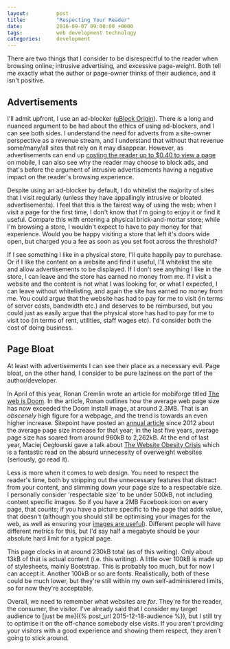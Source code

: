 ```yaml
---
layout:         post
title:          "Respecting Your Reader"
date:           2016-09-07 09:00:00 +0000
tags:           web development technology
categories:     development
---
```


There are two things that I consider to be disrespectful to the reader when browsing online; intrusive advertising, and excessive page-weight. Both tell me exactly what the author or page-owner thinks of their audience, and it isn't positive.

<!-- Read More -->

## Advertisements

I'll admit upfront, I use an ad-blocker ([uBlock Origin][ublock-wiki-page]). There is a long and nuanced argument to be had about the ethics of using ad-blockers, and I can see both sides. I understand the need for adverts from a site-owner perspective as a revenue stream, and I understand that without that revenue some/many/all sites that rely on it may disappear. However, as advertisements can end up [costing the reader up to $0.40 to view a page][nytimes-cost-of-mobile-ads] on mobile, I can also see why the reader may choose to block ads, and that's before the argument of intrusive advertisements having a negative impact on the reader's browsing experience.

Despite using an ad-blocker by default, I do whitelist the majority of sites that I visit regularly (unless they have appallingly intrusive or bloated advertisements). I feel that this is the fairest way of using the web; when I visit a page for the first time, I don't know that I'm going to enjoy it or find it useful. Compare this with entering a physical brick-and-mortar store; while I'm browsing a store, I wouldn't expect to have to pay money for that experience. Would you be happy visiting a store that left it's doors wide open, but charged you a fee as soon as you set foot across the threshold?

If I see something I like in a physical store, I'll quite happily pay to purchase. Or if I like the content on a website and find it useful, I'll whitelist the site and allow advertisements to be displayed. If I don't see anything I like in the store, I can leave and the store has earned no money from me. If I visit a website and the content is not what I was looking for, or what I expected, I can leave without whitelisting, and again the site has earned no money from me. You could argue that the website has had to pay for me to visit (in terms of server costs, bandwidth etc.) and deserves to be reimbursed, but you could just as easily argue that the physical store has had to pay for me to visit too (in terms of rent, utilities, staff wages etc). I'd consider both the cost of doing business.

## Page Bloat

At least with advertisements I can see their place as a necessary evil. Page bloat, on the other hand, I consider to be pure laziness on the part of the author/developer.

In April of this year, Ronan Cremlin wrote an article for mobiforge titled [The web is Doom][the-web-is-doom]. In the article, Ronan outlines how the average web page size has now exceeded the Doom install image, at around 2.3MB. That is an *obscenely* high figure for a webpage, and the trend is towards an even higher increase. Sitepoint have posted an [annual article][sitepoint-page-weight-2015] since 2012 about the average page size increase for that year; in the last five years, average page size has soared from around 960kB to 2,262kB. At the end of last year, Maciej Cegłowski gave a talk about [The Website Obesity Crisis][idlewords-obesity] which is a fantastic read on the absurd unnecessity of overweight websites (seriously, go read it).

Less is more when it comes to web design. You need to respect the reader's time, both by stripping out the unnecessary features that distract from your content, and slimming down your page size to a respectable size. I personally consider 'respectable size' to be under 500kB, not including content specific images. So if you have a 2MB Facebook icon on every page, that counts; if you have a picture specific to the page that adds value, that doesn't (although you should still be optimising your images for the web, as well as ensuring your [images are useful][taft-test]). Different people will have different metrics for this, but I'd say half a megabyte should be your absolute hard limit for a typical page.

This page clocks in at around 230kB total (as of this writing). Only about 13kB of that is actual content (i.e. this writing). A little over 100kB is made up of stylesheets, mainly Bootstrap. This is probably too much, but for now I can accept it. Another 100kB or so are fonts. Realistically, both of these could be much lower, but they're still within my own self-administered limits, so for now they're acceptable.

Overall, we need to remember what websites are *for*. They're for the reader, the consumer, the visitor. I've already said that I consider my target audience to [just be me]({% post_url 2015-12-18-audience %}), but I still try to optimise it on the off-chance somebody else visits. If you aren't providing your visitors with a good experience and showing them respect, they aren't going to stick around.

[ublock-wiki-page]: https://en.wikipedia.org/wiki/UBlock_Origin
[nytimes-cost-of-mobile-ads]: http://www.nytimes.com/interactive/2015/10/01/business/cost-of-mobile-ads.html
[the-web-is-doom]: https://mobiforge.com/research-analysis/the-web-is-doom
[sitepoint-page-weight-2015]: https://www.sitepoint.com/average-page-weight-increased-another-16-2015/
[idlewords-obesity]: http://idlewords.com/talks/website_obesity.htm
[taft-test]: https://tafttest.com/